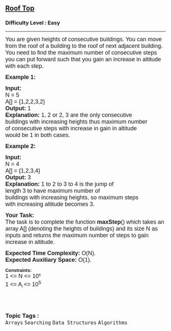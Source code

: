 <h2><a href="https://www.geeksforgeeks.org/problems/roof-top-1587115621/1?page=1&category=Arrays,Strings&difficulty=Easy&status=unsolved&sortBy=difficulty">Roof Top</a></h2><h3>Difficulty Level : Easy</h3><hr><div class="problems_problem_content__Xm_eO"><p><span style="font-size:18px"><span style="font-family:arial,helvetica,sans-serif">You are given heights of consecutive buildings. You can move from the roof of a building to the roof of next adjacent building. You need to find the maximum number of consecutive steps you can put forward such that you gain an increase in altitude with each step.</span></span></p>

<p><span style="font-size:18px"><span style="font-family:arial,helvetica,sans-serif"><strong>Example 1:</strong></span></span></p>

<pre><span style="font-size:18px"><span style="font-family:arial,helvetica,sans-serif"><strong>Input:
</strong>N = 5
A[] = {1,2,2,3,2}
<strong>Output: </strong>1<strong>
Explanation: </strong>1, 2 or 2, 3 are the only consecutive 
buildings with increasing heights thus maximum number
of consecutive steps with increase in gain in altitude
would be 1 in both cases.</span></span>
</pre>

<p><span style="font-size:18px"><span style="font-family:arial,helvetica,sans-serif"><strong>Example 2:</strong></span></span></p>

<pre><span style="font-size:18px"><span style="font-family:arial,helvetica,sans-serif"><strong>Input:
</strong>N = 4
A[] = {1,2,3,4}
<strong>Output: </strong>3<strong>
Explanation: </strong>1 to 2 to 3 to 4 is the jump of
length 3 to have maximum number of 
buildings with increasing heights, so maximum steps
with increasing altitude becomes 3.</span></span></pre>

<p><span style="font-size:18px"><span style="font-family:arial,helvetica,sans-serif"><strong>Your Task:</strong><br>
The task is to complete the function <strong>maxStep</strong>() which takes an array A[] (denoting the heights of buildings) and its size N as inputs and&nbsp;returns the maximum number of steps to gain increase in altitude.</span></span></p>

<p><span style="font-size:18px"><span style="font-family:arial,helvetica,sans-serif"><strong>Expected Time Complexity:&nbsp;</strong>O(N).<br>
<strong>Expected Auxiliary Space:&nbsp;</strong>O(1).&nbsp;</span></span></p>

<p><span style="font-family:arial,helvetica,sans-serif"><strong>Constraints:</strong><br>
<span style="font-size:18px">1 &lt;= N &lt;= 10</span><sup>6</sup><br>
<span style="font-size:18px">1 &lt;= A</span><sub>i </sub><span style="font-size:18px">&lt;= 10<sup>5</sup></span></span></p>

<p>&nbsp;</p>
</div><br><p><span style=font-size:18px><strong>Topic Tags : </strong><br><code>Arrays</code>&nbsp;<code>Searching</code>&nbsp;<code>Data Structures</code>&nbsp;<code>Algorithms</code>&nbsp;